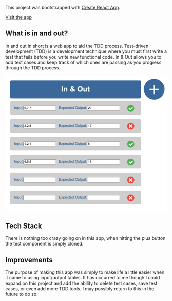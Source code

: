 This project was bootstrapped with [Create React App](https://github.com/facebook/create-react-app).

[Visit the app](http://in-and-out.surge.sh/)

## What is in and out?

In and out in short is a web app to aid the TDD process. Test-driven development (TDD) is a development technique where you must first write a test that fails before you write new functional code. In & Out allows you to add test cases and keep track of which ones are passing as you progress through the TDD process.


![](in-and-out.png)

## Tech Stack
There is nothing too crazy going on in this app, when hitting the plus button the test component is simply cloned.

## Improvements 
The purpose of making this app was simply to make life a little easier when it came to using input/output tables. It has occurred to me though I could expand on this project and add the ability to delete test cases, save test cases, or even add more TDD tools. I may possibly return to this in the future to do so.

